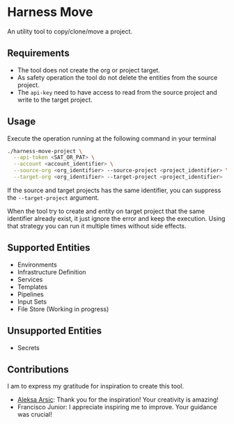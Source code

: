 # Harness Move

An utility tool to copy/clone/move a project.

## Requirements

- The tool does not create the org or project target.
- As safety operation the tool do not delete the entities from the source project.
- The `api-key` need to have access to read from the source project and write to the target project.

## Usage

Execute the operation running at the following command in your terminal

```sh
./harness-move-project \
  --api-token <SAT_OR_PAT> \
  --account <account_identifier> \
  --source-org <org_identifier> --source-project <project_identifier> \
  --target-org <org_identifier> --target-project <project_identifier>
```

If the source and target projects has the same identifier, you can suppress the `--target-project` argument.

When the tool try to create and entity on target project that the same identifier already exist, it just ignore the error and keep the execution. Using that strategy you can run it multiple times without side effects.

## Supported Entities

- Environments
- Infrastructure Definition
- Services
- Templates
- Pipelines
- Input Sets
- File Store (Working in progress)

## Unsupported Entities

- Secrets

## Contributions

I am to express my gratitude for inspiration to create this tool.

- [Aleksa Arsic](https://github.com/aleksa11010): Thank you for the inspiration! Your creativity is amazing!
- Francisco Junior: I appreciate inspiring me to improve. Your guidance was crucial!

